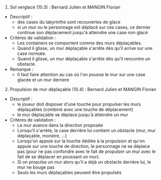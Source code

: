 1. Sol verglacé (10.3) : Bernard Julien et MANGIN Florian
- Descriptif :
  - des cases du labyrinthe sont recouvertes de glace
  - si un mur ou le personnage est déplacé sur ces cases, ce dernier continue son déplacement jusqu'à atteindre une case non glacé
- Critères de validation :
  - Les containers se comportent comme des murs déplaçables.
  - Quand il glisse, un mur déplaçable s'arrête dès qu'il arrive sur une case normale.
  - Quand il glisse, un mur déplaçable s'arrête dès qu'il rencontre un obstacle.
- Remarque :
  - Il faut faire attention au cas où l'on pousse le mur sur une case glacée et un mur derriere

2. Propulsion de mur déplaçable (10.4) : Bernard Julien et MANGIN Florian
- Descriptif :
  - le joueur doit disposer d'une touche pour propulser les murs déplaçables (combiné avec une touche de déplacement)
  - le mur déplaçable se déplace jusqu'à atteindre un mur
- Critères de validation :
  - Le mur avance dans la direction proposée
  - Lorsqu'il s'arrète, la case derrière lui contient un obstacle (mur, mur déplaçable, monstre, ...)
  - Lorsqu'on appuie sur la touche dédiée à la propulsion et qu'on appuie sur une touche de direction,
    le personnage ne se déplace pas (pour ne pas confondre avec le fait de propulser un mur avec le fait de se
    déplacer en poussant un mur).
  - Si on propulse un mur alors qu'il a déjà un obstacle derrière lui, le mur ne bouge pas
  - Seuls les murs déplaçables peuvent être propulsés

